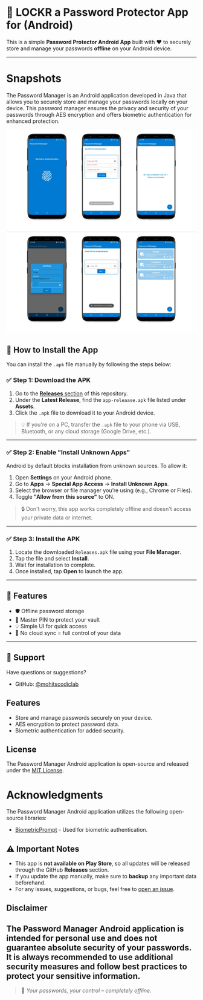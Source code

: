 
# 🔐 LOCKR a Password Protector App for (Android)

This is a simple **Password Protector Android App** built with ❤️ to securely store and manage your passwords **offline** on your Android device.

---
# Snapshots

The Password Manager is an Android application developed in Java that allows you to securely store and manage your passwords locally on your device. This password manager ensures the privacy and security of your passwords through AES encryption and offers biometric authentication for enhanced protection.

<img src="img/img1.png"></br>
<img src="img/img2.png"></br>

## 📲 How to Install the App

You can install the `.apk` file manually by following the steps below:

### ✅ Step 1: Download the APK

1. Go to the [**Releases** section](https://github.com/Mohitscodiclab/Hackthon_Project/releases/tag/assets) of this repository.
2. Under the **Latest Release**, find the `app-releaase.apk` file listed under **Assets**.
3. Click the `.apk` file to download it to your Android device.

> 💡 If you're on a PC, transfer the `.apk` file to your phone via USB, Bluetooth, or any cloud storage (Google Drive, etc.).

---

### ✅ Step 2: Enable "Install Unknown Apps"

Android by default blocks installation from unknown sources. To allow it:

1. Open **Settings** on your Android phone.
2. Go to **Apps** → **Special App Access** → **Install Unknown Apps**.
3. Select the browser or file manager you’re using (e.g., Chrome or Files).
4. Toggle **"Allow from this source"** to ON.

> 🔒 Don't worry, this app works completely offline and doesn't access your private data or internet.

---

### ✅ Step 3: Install the APK

1. Locate the downloaded `Releases.apk` file using your **File Manager**.
2. Tap the file and select **Install**.
3. Wait for installation to complete.
4. Once installed, tap **Open** to launch the app.

---

## 🔐 Features

- 🛡️ Offline password storage
- 🔏 Master PIN to protect your vault
- 💡 Simple UI for quick access
- 🧠 No cloud sync = full control of your data

---
## 📧 Support

Have questions or suggestions?

- GitHub: [@mohitscodiclab](https://github.com/mohitscodiclab)


## Features
- Store and manage passwords securely on your device.
- AES encryption to protect password data.
- Biometric authentication for added security.

## License
The Password Manager Android application is open-source and released under the [MIT License](LICENSE).

# Acknowledgments

The Password Manager Android application utilizes the following open-source libraries:
- [BiometricPrompt](https://developer.android.com/reference/android/hardware/biometrics/BiometricPrompt) - Used for biometric authentication.

## ⚠️ Important Notes

- This app is **not available on Play Store**, so all updates will be released through the GitHub **Releases** section.
- If you update the app manually, make sure to **backup** any important data beforehand.
- For any issues, suggestions, or bugs, feel free to [open an issue](https://github.com/mohitscodiclab/your-repo-name/issues).

## Disclaimer

The Password Manager Android application is intended for personal use and does not guarantee absolute security of your passwords. It is always recommended to use additional security measures and follow best practices to protect your sensitive information.
---

> 🔐 _Your passwords, your control – completely offline._
